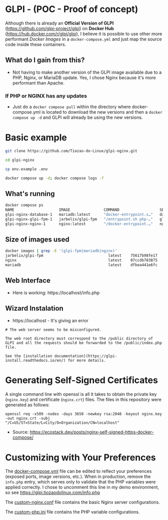 # GLPI - (POC - Proof of concept)

Although there is already an **Official Version of GLPI** (https://github.com/glpi-project/glpi) on **Docker Hub** (https://hub.docker.com/r/glpi/glpi), I believe it is possible to use other more performant *Docker Images* in a `docker-compose.yml` and just map the source code inside these containers.

## What do I gain from this?
- Not having to make another version of the GLPI image available due to a PHP, Nginx, or MariaDB update. Yes, I chose Nginx because it's more performant than Apache.

### If PHP or NGINX has any updates
- Just do a `docker compose pull` within the directory where docker-compose.yml is located to download the new versions and then a `docker compose up -d` and GLPI will already be using the new versions.

# Basic example
```bash
git clone https://github.com/Tiozao-do-Linux/glpi-nginx.git

cd glpi-nginx

cp env.example .env

docker compose up -d; docker compose logs -f
```
## What's running
```bash
docker compose ps
NAME                    IMAGE               COMMAND                  SERVICE    CREATED         STATUS         PORTS
glpi-nginx-database-1   mariadb:latest      "docker-entrypoint.s…"   database   3 seconds ago   Up 2 seconds   3306/tcp
glpi-nginx-glpi-fpm-1   jarbelix/glpi-fpm   "/entrypoint.sh php-…"   glpi-fpm   3 seconds ago   Up 1 second    9000/tcp
glpi-nginx-nginx-1      nginx:latest        "/docker-entrypoint.…"   nginx      3 seconds ago   Up 1 second    0.0.0.0:80->80/tcp, [::]:80->80/tcp, 0.0.0.0:443->443/tcp, [::]:443->443/tcp
```
## Size of images used
```bash
docker images | grep -E '(glpi-fpm|mariadb|nginx)'
jarbelix/glpi-fpm                             latest    75617b98fe17   About an hour ago   876MB
nginx                                         latest    07ccdb783875   11 days ago         160MB
mariadb                                       latest    dfbea441e6fc   2 months ago        330MB
```

## Web Interface

* Here is working: https://localhost/info.php

## Wizard Instalation
 
 * https://localhost - It's giving an error

```
# The web server seems to be misconfigured.

The web root directory must correspond to the /public directory of GLPI and all the requests should be forwarded to the /public/index.php file.

See the [installation documentation](https://glpi-install.readthedocs.io/en/) for more details.
```

# Generating Self-Signed Certificates

A single command line with openssl is all it takes to obtain the private key (`nginx.key`) and certificate (`nginx.crt`) files. The files in this repository were generated as follows:
```
openssl req -x509 -nodes -days 3650 -newkey rsa:2048 -keyout nginx.key -out nginx.crt -subj "/C=US/ST=State/L=City/O=Organization/CN=localhost"
```
* Source: https://ecostack.dev/posts/nginx-self-signed-https-docker-compose/

# Customizing with Your Preferences

The [docker-compose.yml](docker-compose.yml) file can be edited to reflect your preferences (exposed ports, image versions, etc.). When in production, remove the `info.php` entry, which serves only to validate that the PHP variables were applied correctly. I chose to uncomment this line in my demo environment, so see https://glpi.tiozaodolinux.com/info.php

The [custom-nginx.conf](custom-nginx.conf) file contains the basic Nginx server configurations.

The [custom-php.ini](custom-php.ini) file contains the PHP variable configurations.
